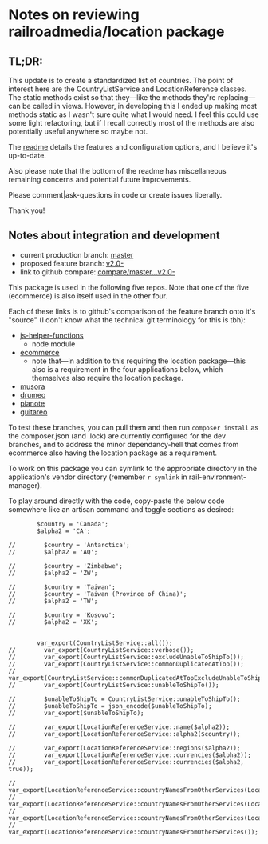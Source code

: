 Notes on reviewing railroadmedia\/location package
===================================

TL;DR:
--------------------

This update is to create a standardized list of countries. The point of interest here are the CountryListService and LocationReference classes. The static methods exist so that they—like the methods they're replacing—can be called in views. However, in developing this I ended up making most methods static as I wasn't sure quite what I would need. I feel this could use some light refactoring, but if I recall correctly most of the methods are also potentially useful anywhere so maybe not.

The [readme](https://github.com/railroadmedia/location/blob/v2.0-/README.md) details the features and configuration options, and I believe it's up-to-date.

Also please note that the bottom of the readme has miscellaneous remaining concerns and potential future improvements.

Please comment|ask-questions in code or create issues liberally.

Thank you!

Notes about integration and development
--------------------

* current production branch: [master](https://github.com/railroadmedia/location/tree/master)
* proposed feature branch: [v2.0-](https://github.com/railroadmedia/location/tree/v2.0-)
* link to github compare: [compare/master...v2.0-](https://github.com/railroadmedia/location/compare/master...v2.0-)

This package is used in the following five repos. Note that one of the five (ecommerce) is also itself used in the other four.

Each of these links is to github's comparison of the feature branch onto it's "source" (I don't know what the technical git terminology for this is tbh):

* [js-helper-functions](https://github.com/railroadmedia/js-helper-functions/compare/master...railroad-location-package-update)
    * node module 
* [ecommerce](https://github.com/railroadmedia/ecommerce/compare/2.4-...2.4-railroad-location-package-update)
    * note that—in addition to this requiring the location package—this also is a requirement in the four applications below, which themselves also require the location package.
* [musora](https://github.com/railroadmedia/musora/compare/master...railroad-location-package-update)
* [drumeo](https://github.com/railroadmedia/drumeo/compare/master...railroad-location-package-update)
* [pianote](https://github.com/railroadmedia/pianote/compare/master...railroad-location-package-update)
* [guitareo](https://github.com/railroadmedia/guitareo/compare/master...railroad-location-package-update)

To test these branches, you can pull them and then run `composer install` as the composer.json (and .lock) are currently configured for the dev branches, and to address the minor dependancy-hell that comes from ecommerce also having the location package as a requirement.

To work on this package you can symlink to the appropriate directory in the application's vendor directory (remember `r symlink` in rail-environment-manager).

To play around directly with the code, copy-paste the below code somewhere like an artisan command and toggle sections as desired:

```
        $country = 'Canada';
        $alpha2 = 'CA';

//        $country = 'Antarctica';
//        $alpha2 = 'AQ';

//        $country = 'Zimbabwe';
//        $alpha2 = 'ZW';

//        $country = 'Taiwan';
//        $country = 'Taiwan (Province of China)';
//        $alpha2 = 'TW';

//        $country = 'Kosovo';
//        $alpha2 = 'XK';

        
        var_export(CountryListService::all());
//        var_export(CountryListService::verbose());
//        var_export(CountryListService::excludeUnableToShipTo());
//        var_export(CountryListService::commonDuplicatedAtTop());
//        var_export(CountryListService::commonDuplicatedAtTopExcludeUnableToShipTo());
//        var_export(CountryListService::unableToShipTo());

//        $unableToShipTo = CountryListService::unableToShipTo();
//        $unableToShipTo = json_encode($unableToShipTo);
//        var_export($unableToShipTo);

//        var_export(LocationReferenceService::name($alpha2));
//        var_export(LocationReferenceService::alpha2($country));

//        var_export(LocationReferenceService::regions($alpha2));
//        var_export(LocationReferenceService::currencies($alpha2));
//        var_export(LocationReferenceService::currencies($alpha2, true));

//        var_export(LocationReferenceService::countryNamesFromOtherServices(LocationReferenceService::$services['league']));
//        var_export(LocationReferenceService::countryNamesFromOtherServices(LocationReferenceService::$services['monarobase']));
//        var_export(LocationReferenceService::countryNamesFromOtherServices(LocationReferenceService::$services['sokil']));
//        var_export(LocationReferenceService::countryNamesFromOtherServices());
```
